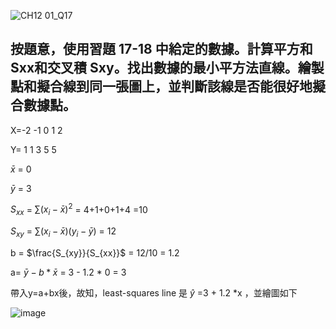 ![CH12 01_Q17](https://github.com/user-attachments/assets/a60ced1c-29fd-42be-981b-b1c08fb930e5)

按題意，使用習題 17-18 中給定的數據。計算平方和 Sxx和交叉積 Sxy。找出數據的最小平方法直線。繪製點和擬合線到同一張圖上，並判斷該線是否能很好地擬合數據點。
---

X=-2 -1  0  1  2

Y= 1  1  3  5  5

$\bar{x}$ = 0

$\bar{y}$ = 3

$S_{xx}$ = $\sum{(x_i-\bar{x})^2}$ = 4+1+0+1+4 =10

$S_{xy}$ = $\sum{(x_i-\bar{x})(y_i-\bar{y})}$ = 12

b = $\frac{S_{xy}}{S_{xx}}$ = 12/10 = 1.2

a= $\bar{y}-b*\bar{x}$ = 3 - 1.2 * 0 = 3

帶入y=a+bx後，故知，least-squares line 是 $\hat{y}$ =3 + 1.2 *x ，並繪圖如下

![image](https://github.com/user-attachments/assets/1a2c6af1-d73e-497c-9685-1138d224e94a)

